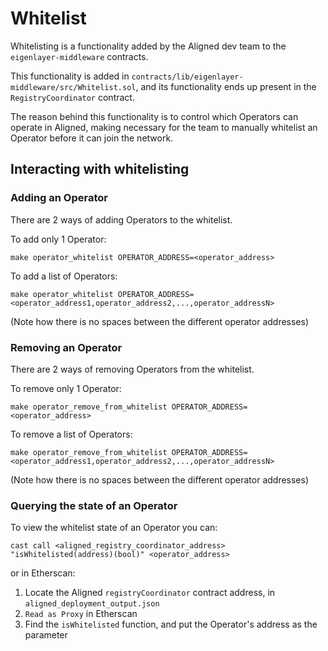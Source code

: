 # Whitelist

Whitelisting is a functionality added by the Aligned dev team to the `eigenlayer-middleware` contracts.

This functionality is added in `contracts/lib/eigenlayer-middleware/src/Whitelist.sol`, and its functionality ends up present in the `RegistryCoordinator` contract.

The reason behind this functionality is to control which Operators can operate in Aligned, making necessary for the team to manually whitelist an Operator before it can join the network.

## Interacting with whitelisting

### Adding an Operator

There are 2 ways of adding Operators to the whitelist.

To add only 1 Operator:
```
make operator_whitelist OPERATOR_ADDRESS=<operator_address>
```

To add a list of Operators: 
```
make operator_whitelist OPERATOR_ADDRESS=<operator_address1,operator_address2,...,operator_addressN>
```
(Note how there is no spaces between the different operator addresses)

### Removing an Operator

There are 2 ways of removing Operators from the whitelist.

To remove only 1 Operator:
```
make operator_remove_from_whitelist OPERATOR_ADDRESS=<operator_address>
```

To remove a list of Operators:
```
make operator_remove_from_whitelist OPERATOR_ADDRESS=<operator_address1,operator_address2,...,operator_addressN>
```
(Note how there is no spaces between the different operator addresses)

### Querying the state of an Operator

To view the whitelist state of an Operator you can:

```
cast call <aligned_registry_coordinator_address> "isWhitelisted(address)(bool)" <operator_address>
```

or in Etherscan:

1. Locate the Aligned `registryCoordinator` contract address, in `aligned_deployment_output.json`
2. `Read as Proxy` in Etherscan
3. Find the `isWhitelisted` function, and put the Operator's address as the parameter
